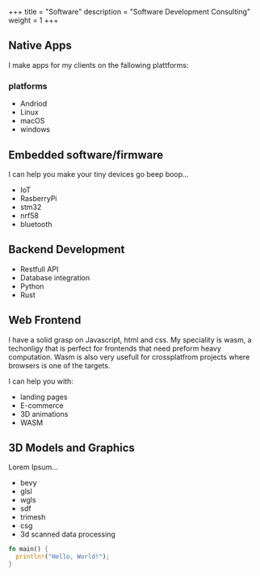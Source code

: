 +++
title = "Software"
description = "Software Development Consulting"
weight = 1
+++

## Native Apps

I make apps for my clients on the fallowing plattforms:

### platforms
- Andriod
- Linux
- macOS
- windows

## Embedded software/firmware

I can help you make your tiny devices go beep boop...
- IoT
- RasberryPi
- stm32
- nrf58
- bluetooth

## Backend Development

- Restfull API
- Database integration
- Python
- Rust


## Web Frontend

I have a solid grasp on Javascript, html and css. 
My speciality is wasm, a techonligy that is perfect for frontends that need preform heavy computation.
Wasm is also very usefull for crossplatfrom projects where browsers is one of the targets.

I can help you with:
- landing pages
- E-commerce
- 3D animations
- WASM


## 3D Models and Graphics

Lorem Ipsum...

- bevy
- glsl
- wgls
- sdf
- trimesh
- csg
- 3d scanned data processing

```rust
fn main() {
  println!("Hello, World!");
}
  
```
